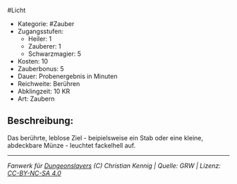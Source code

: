 #Licht  
- Kategorie: #Zauber  
- Zugangsstufen:  
  - Heiler: 1  
  - Zauberer: 1  
  - Schwarzmagier: 5  
- Kosten: 10  
- Zauberbonus: 5  
- Dauer: Probenergebnis in Minuten  
- Reichweite: Berühren  
- Abklingzeit: 10 KR  
- Art: Zaubern     

## Beschreibung:
Das berührte, leblose Ziel - beipielsweise ein Stab oder eine kleine, abdeckbare Münze - leuchtet fackelhell auf.


___
*Fanwerk für [Dungeonslayers](https://www.dungeonslayers.net/) (C) Christian Kennig | Quelle: GRW | Lizenz: [CC-BY-NC-SA 4.0](https://creativecommons.org/licenses/by-nc-sa/4.0/deed.de)*